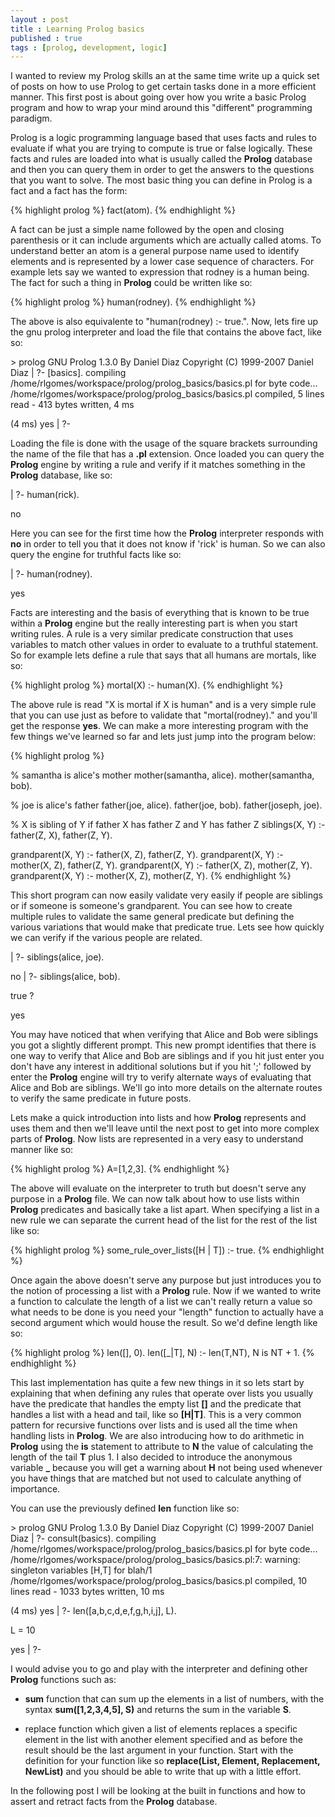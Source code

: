 ```yaml
---
layout : post
title : Learning Prolog basics
published : true
tags : [prolog, development, logic]
---
```


I wanted to review my Prolog skills an at the same time write up a quick set of
posts on how to use Prolog to get certain tasks done in a more efficient manner.
This first post is about going over how you write a basic Prolog program and
how to wrap your mind around this "different" programming paradigm.

Prolog is a logic programming language based that uses facts and rules to
evaluate if what you are trying to compute is true or false logically. These
facts and rules are loaded into what is usually called the **Prolog** database
and then you can query them in order to get the answers to the questions that
you want to solve. The most basic thing you can define in Prolog is a fact and
a fact has the form:

{% highlight prolog %}
fact(atom).
{% endhighlight %}

A fact can be just a simple name followed by the open and closing parenthesis or
it can include arguments which are actually called atoms. To understand better
an atom is a general purpose name used to identify elements and is represented
by a lower case sequence of characters. For example lets say we wanted to
expression that rodney is a human being. The fact for such a thing in **Prolog**
could be written like so:

{% highlight prolog %}
human(rodney).
{% endhighlight %}

The above is also equivalente to "human(rodney) :- true.". Now, lets fire up the
gnu prolog interpreter and load the file that contains the above fact, like so:

<console>
> prolog
GNU Prolog 1.3.0
By Daniel Diaz
Copyright (C) 1999-2007 Daniel Diaz
| ?- [basics].
compiling /home/rlgomes/workspace/prolog/prolog_basics/basics.pl for byte code...
/home/rlgomes/workspace/prolog/prolog_basics/basics.pl compiled, 5 lines read - 413 bytes written, 4 ms

(4 ms) yes
| ?-
</console>

Loading the file is done with the usage of the square brackets surrounding the
name of the file that has a **.pl** extension. Once loaded you can query the
**Prolog** engine by writing a rule and verify if it matches something in the
**Prolog** database, like so:

<console>
| ?- human(rick).

no
</console>

Here you can see for the first time how the **Prolog** interpreter responds with
**no** in order to tell you that it does not know if 'rick' is human. So we can
also query the engine for truthful facts like so:

<console>
| ?- human(rodney).

yes
</console>

Facts are interesting and the basis of everything that is known to be true
within a **Prolog** engine but the really interesting part is when you start
writing rules. A rule is a very similar predicate construction that uses
variables to match other values in order to evaluate to a truthful statement. So
for example lets define a rule that says that all humans are mortals, like so:

{% highlight prolog %}
mortal(X) :- human(X).
{% endhighlight %}

The above rule is read "X is mortal if X is human" and is a very simple rule
that you can use just as before to validate that "mortal(rodney)." and you'll
get the response **yes**. We can make a more interesting program with the few
things we've learned so far and lets just jump into the program below:

{% highlight prolog %}

% samantha is alice's mother
mother(samantha, alice).
mother(samantha, bob).

% joe is alice's father
father(joe, alice).
father(joe, bob).
father(joseph, joe).

% X is sibling of Y if father X has father Z and Y has father Z
siblings(X, Y) :- father(Z, X), father(Z, Y).

grandparent(X, Y) :- father(X, Z), father(Z, Y).
grandparent(X, Y) :- mother(X, Z), father(Z, Y).
grandparent(X, Y) :- father(X, Z), mother(Z, Y).
grandparent(X, Y) :- mother(X, Z), mother(Z, Y).
{% endhighlight %}

This short program can now easily validate very easily if people are siblings or
if someone is someone's grandparent. You can see how to create multiple rules to
validate the same general predicate but defining the various variations that
would make that predicate true. Lets see how quickly we can verify if the
various people are related.

<console>
| ?- siblings(alice, joe).

no
| ?- siblings(alice, bob).

true ?

yes
</console>

You may have noticed that when verifying that Alice and Bob were siblings you
got a slightly different prompt. This new prompt identifies that there is one
way to verify that Alice and Bob are siblings and if you hit just enter you
don't have any interest in additional solutions but if you hit ';' followed by
enter the **Prolog** engine will try to verify alternate ways of evaluating that
Alice and Bob are siblings. We'll go into more details on the alternate routes
to verify the same predicate in future posts.

Lets make a quick introduction into lists and how **Prolog** represents and uses
them and then we'll leave until the next post to get into more complex parts of
**Prolog**. Now lists are represented in a very easy to understand manner like
so:

{% highlight prolog %}
A=[1,2,3].
{% endhighlight %}

The above will evaluate on the interpreter to truth but doesn't serve any
purpose in a **Prolog** file. We can now talk about how to use lists within
**Prolog** predicates and basically take a list apart. When specifying a list in
a new rule we can separate the current head of the list for the rest of the list
like so:

{% highlight prolog %}
some_rule_over_lists([H | T]) :- true.
{% endhighlight %}

Once again the above doesn't serve any purpose but just introduces you to the
notion of processing a list with a **Prolog** rule. Now if we wanted to write
a function to calculate the length of a list we can't really return a value so
what needs to be done is you need your "length" function to actually have a
second argument which would house the result. So we'd define length like so:

{% highlight prolog %}
len([], 0).
len([_|T], N) :- len(T,NT), N is NT + 1.
{% endhighlight %}

This last implementation has quite a few new things in it so lets start by
explaining that when defining any rules that operate over lists you usually have
the predicate that handles the empty list **\[\]** and the predicate that handles a
list with a head and tail, like so **\[H|T\]**. This is a very common pattern for
recursive functions over lists and is used all the time when handling lists in
**Prolog**. We are also introducing how to do arithmetic in **Prolog** using the
**is** statement to attribute to **N** the value of calculating the length of
the tail **T** plus 1. I also decided to introduce the anonymous variable **\_**
because you will get a warning about **H** not being used whenever you have
things that are matched but not used to calculate anything of importance.

You can use the previously defined **len** function like so:

<console>> prolog
GNU Prolog 1.3.0
By Daniel Diaz
Copyright (C) 1999-2007 Daniel Diaz
| ?- consult(basics).
compiling /home/rlgomes/workspace/prolog/prolog_basics/basics.pl for byte code...
/home/rlgomes/workspace/prolog/prolog_basics/basics.pl:7: warning: singleton variables [H,T] for blah/1
/home/rlgomes/workspace/prolog/prolog_basics/basics.pl compiled, 10 lines read - 1033 bytes written, 10 ms

(4 ms) yes
| ?- len([a,b,c,d,e,f,g,h,i,j], L).

L = 10

yes
| ?-
</console>

I would advise you to go and play with the interpreter and defining other
**Prolog** functions such as:

   * **sum** function that can sum up the elements in a list of numbers, with
     the syntax **sum(\[1,2,3,4,5\], S)** and returns the sum in the variable
     **S**.

   * replace function which given a list of elements replaces a specific element
     in the list with another element specified and as before the result should
     be the last argument in your function. Start with the definition for your
     function like so **replace(List, Element, Replacement, NewList)** and you
     should be able to write that up with a little effort.

In the following post I will be looking at the built in functions and how to
assert and retract facts from the **Prolog** database.
